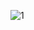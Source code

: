 ![1](https://user-images.githubusercontent.com/73426989/147113864-dd4c6835-561a-427f-894d-e6485ed3bdb8.png)

